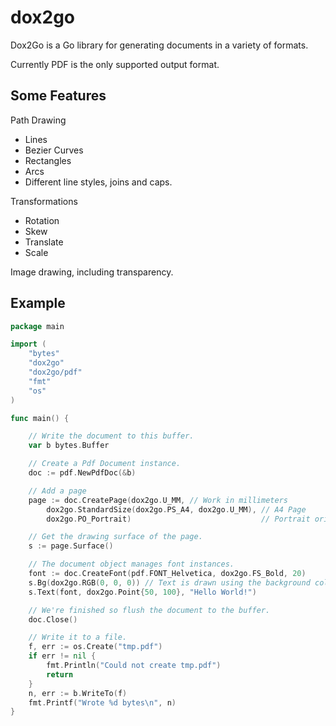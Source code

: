 dox2go
======

Dox2Go is a Go library for generating documents in a variety of formats. 

Currently PDF is the only supported output format.

Some Features
-------------

Path Drawing

* Lines
* Bezier Curves
* Rectangles
* Arcs
* Different line styles, joins and caps.

Transformations

* Rotation
* Skew
* Translate
* Scale

Image drawing, including transparency.

Example
-------

```go
package main

import (
	"bytes"
	"dox2go"
	"dox2go/pdf"
	"fmt"
	"os"
)

func main() {

	// Write the document to this buffer.
	var b bytes.Buffer

	// Create a Pdf Document instance.
	doc := pdf.NewPdfDoc(&b)

	// Add a page
	page := doc.CreatePage(dox2go.U_MM, // Work in millimeters
		dox2go.StandardSize(dox2go.PS_A4, dox2go.U_MM), // A4 Page
		dox2go.PO_Portrait)                             // Portrait orientation

	// Get the drawing surface of the page.
	s := page.Surface()

	// The document object manages font instances.
	font := doc.CreateFont(pdf.FONT_Helvetica, dox2go.FS_Bold, 20)
	s.Bg(dox2go.RGB(0, 0, 0)) // Text is drawn using the background colour.
	s.Text(font, dox2go.Point{50, 100}, "Hello World!")

	// We're finished so flush the document to the buffer.
	doc.Close()

	// Write it to a file.
	f, err := os.Create("tmp.pdf")
	if err != nil {
		fmt.Println("Could not create tmp.pdf")
		return
	}
	n, err := b.WriteTo(f)
	fmt.Printf("Wrote %d bytes\n", n)
}
```
